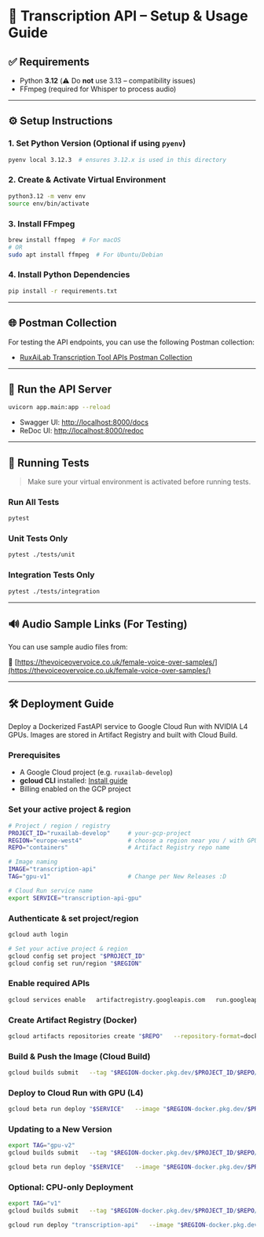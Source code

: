 # 📝 Transcription API – Setup & Usage Guide

## ✅ Requirements

- Python **3.12** (⚠️ Do **not** use 3.13 – compatibility issues)
- FFmpeg (required for Whisper to process audio)

---

## ⚙️ Setup Instructions

### 1. Set Python Version (Optional if using `pyenv`)

```bash
pyenv local 3.12.3  # ensures 3.12.x is used in this directory
```

### 2. Create & Activate Virtual Environment

```bash
python3.12 -m venv env
source env/bin/activate
```

### 3. Install FFmpeg

```bash
brew install ffmpeg  # For macOS
# OR
sudo apt install ffmpeg  # For Ubuntu/Debian
```

### 4. Install Python Dependencies

```bash
pip install -r requirements.txt
```

---

## 🌐 Postman Collection

For testing the API endpoints, you can use the following Postman collection:

- [RuxAiLab Transcription Tool APIs Postman Collection](https://www.postman.com/ruxailab/ruxailab-workspace/collection/slzg8if/transcription-api)

---

## 🚀 Run the API Server

```bash
uvicorn app.main:app --reload
```

- Swagger UI: [http://localhost:8000/docs](http://localhost:8000/docs)
- ReDoc UI: [http://localhost:8000/redoc](http://localhost:8000/redoc)

---

## 🧺 Running Tests

> Make sure your virtual environment is activated before running tests.

### Run All Tests

```bash
pytest
```

### Unit Tests Only

```bash
pytest ./tests/unit
```

### Integration Tests Only

```bash
pytest ./tests/integration
```

---

## 🔊 Audio Sample Links (For Testing)

You can use sample audio files from:

**🔗** [https://thevoiceovervoice.co.uk/female-voice-over-samples/](https://thevoiceovervoice.co.uk/female-voice-over-samples/)

---
## 🛠️ Deployment Guide
Deploy a Dockerized FastAPI service to Google Cloud Run with NVIDIA L4 GPUs. Images are stored in Artifact Registry and built with Cloud Build.

### Prerequisites

- A Google Cloud project (e.g. `ruxailab-develop`)
- **gcloud CLI** installed: [Install guide](https://cloud.google.com/sdk/docs/install)
- Billing enabled on the GCP project

### Set your active project & region
```bash
# Project / region / registry
PROJECT_ID="ruxailab-develop"     # your-gcp-project
REGION="europe-west4"             # choose a region near you / with GPU
REPO="containers"                 # Artifact Registry repo name

# Image naming
IMAGE="transcription-api"
TAG="gpu-v1"                      # Change per New Releases :D

# Cloud Run service name
export SERVICE="transcription-api-gpu"
```

### Authenticate & set project/region
```bash
gcloud auth login

# Set your active project & region
gcloud config set project "$PROJECT_ID"
gcloud config set run/region "$REGION"
```

### Enable required APIs
```bash
gcloud services enable   artifactregistry.googleapis.com   run.googleapis.com   cloudbuild.googleapis.com
```

### Create Artifact Registry (Docker)
```bash
gcloud artifacts repositories create "$REPO"   --repository-format=docker   --location="$REGION"
```

### Build & Push the Image (Cloud Build)
```bash
gcloud builds submit   --tag "$REGION-docker.pkg.dev/$PROJECT_ID/$REPO/$IMAGE:$TAG" .
```

### Deploy to Cloud Run with GPU (L4)
```bash
gcloud beta run deploy "$SERVICE"   --image "$REGION-docker.pkg.dev/$PROJECT_ID/$REPO/$IMAGE:$TAG"   --region "$REGION"   --allow-unauthenticated   --gpu 1   --gpu-type nvidia-l4   --cpu 4   --memory 16Gi   --concurrency 1   --no-cpu-throttling   --port 8000   --set-env-vars "DEVICE=cuda,OPENAI_API_KEY=YOUR_API_KEY_HERE"
```

### Updating to a New Version
```bash
export TAG="gpu-v2"
gcloud builds submit   --tag "$REGION-docker.pkg.dev/$PROJECT_ID/$REPO/$IMAGE:$TAG" .

gcloud beta run deploy "$SERVICE"   --image "$REGION-docker.pkg.dev/$PROJECT_ID/$REPO/$IMAGE:$TAG"   --region "$REGION"   --allow-unauthenticated   --gpu 1   --gpu-type nvidia-l4   --cpu 4   --memory 16Gi   --concurrency 1   --no-cpu-throttling   --port 8000
```

### Optional: CPU-only Deployment
```bash
export TAG="v1"
gcloud builds submit   --tag "$REGION-docker.pkg.dev/$PROJECT_ID/$REPO/$IMAGE:$TAG" .

gcloud run deploy "transcription-api"   --image "$REGION-docker.pkg.dev/$PROJECT_ID/$REPO/$IMAGE:$TAG"   --region "$REGION"   --allow-unauthenticated   --cpu 2   --memory 2Gi   --port 8000  --set-env-vars "DEVICE=cuda,OPENAI_API_KEY=YOUR_API_KEY_HERE"
```

